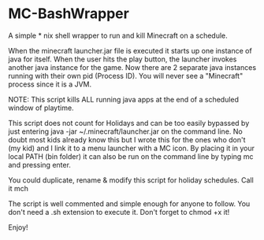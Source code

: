 # MC-BashWrapper
A simple * nix shell wrapper to run and kill Minecraft on a schedule.

When the minecraft launcher.jar file is executed it starts up one instance of java for itself.
When the user hits the play button, the launcher invokes another java instance for the game. 
Now there are 2 separate java instances running with their own pid (Process ID). 
You will never see a "Minecraft" process since it is a JVM.

NOTE: This script kills ALL running java apps at the end of a scheduled window of playtime.

This script does not count for Holidays and can be too easily bypassed by just entering 
java -jar ~/.minecraft/launcher.jar on the command line. No doubt most kids already know this
but I wrote this for the ones who don't (my kid) and I link it to a menu launcher with a MC icon.
By placing it in your local PATH (bin folder) it can also be run on the command line by typing mc and pressing enter.

You could duplicate, rename & modify this script for holiday schedules. Call it mch

The script is well commented and simple enough for anyone to follow. You don't need a .sh extension to execute it.
Don't forget to chmod +x it! 

Enjoy!
